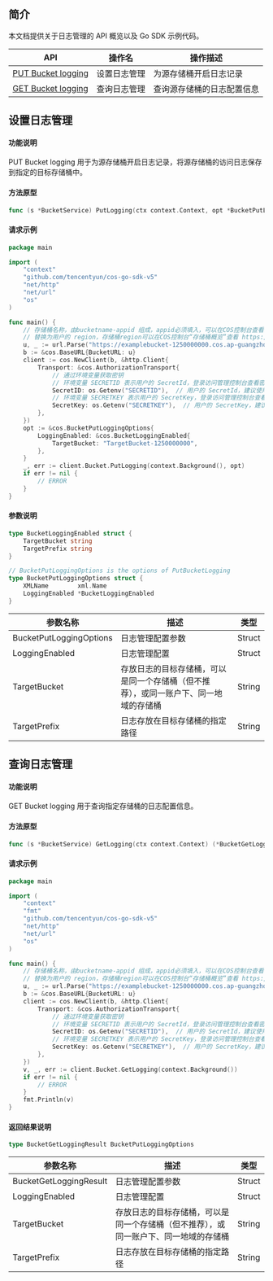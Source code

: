 

## 简介

本文档提供关于日志管理的 API 概览以及 Go SDK 示例代码。

| API                                                          | 操作名       | 操作描述                   |
| ------------------------------------------------------------ | ------------ | -------------------------- |
| [PUT Bucket logging](https://cloud.tencent.com/document/product/436/17054) | 设置日志管理 | 为源存储桶开启日志记录     |
| [GET Bucket logging](https://cloud.tencent.com/document/product/436/17053) | 查询日志管理 | 查询源存储桶的日志配置信息 |

## 设置日志管理

#### 功能说明

PUT Bucket logging 用于为源存储桶开启日志记录，将源存储桶的访问日志保存到指定的目标存储桶中。

#### 方法原型

```go
func (s *BucketService) PutLogging(ctx context.Context, opt *BucketPutLoggingOptions) (*Response, error)
```

#### 请求示例

[//]: # (.cssg-snippet-put-bucket-logging)
```go
package main

import (
    "context"
    "github.com/tencentyun/cos-go-sdk-v5"
    "net/http"
    "net/url"
    "os"
)

func main() {
    // 存储桶名称，由bucketname-appid 组成，appid必须填入，可以在COS控制台查看存储桶名称。 https://console.cloud.tencent.com/cos5/bucket
    // 替换为用户的 region，存储桶region可以在COS控制台“存储桶概览”查看 https://console.cloud.tencent.com/ ，关于地域的详情见 https://cloud.tencent.com/document/product/436/6224 。
    u, _ := url.Parse("https://examplebucket-1250000000.cos.ap-guangzhou.myqcloud.com")
    b := &cos.BaseURL{BucketURL: u}
    client := cos.NewClient(b, &http.Client{
        Transport: &cos.AuthorizationTransport{
            // 通过环境变量获取密钥
            // 环境变量 SECRETID 表示用户的 SecretId，登录访问管理控制台查看密钥，https://console.cloud.tencent.com/cam/capi
            SecretID: os.Getenv("SECRETID"),  // 用户的 SecretId，建议使用子账号密钥，授权遵循最小权限指引，降低使用风险。子账号密钥获取可参考 https://cloud.tencent.com/document/product/598/37140
            // 环境变量 SECRETKEY 表示用户的 SecretKey，登录访问管理控制台查看密钥，https://console.cloud.tencent.com/cam/capi
            SecretKey: os.Getenv("SECRETKEY"),  // 用户的 SecretKey，建议使用子账号密钥，授权遵循最小权限指引，降低使用风险。子账号密钥获取可参考 https://cloud.tencent.com/document/product/598/37140
        },
    })
    opt := &cos.BucketPutLoggingOptions{
        LoggingEnabled: &cos.BucketLoggingEnabled{
            TargetBucket: "TargetBucket-1250000000",
        },
    }
    _, err := client.Bucket.PutLogging(context.Background(), opt)
    if err != nil {
        // ERROR
    }
}
```

#### 参数说明

```go
type BucketLoggingEnabled struct {
    TargetBucket string 
    TargetPrefix string 
}

// BucketPutLoggingOptions is the options of PutBucketLogging
type BucketPutLoggingOptions struct {
    XMLName        xml.Name             
    LoggingEnabled *BucketLoggingEnabled 
}
```

| 参数名称                | 描述                                                         | 类型   |
| ----------------------- | ------------------------------------------------------------ | ------ |
| BucketPutLoggingOptions | 日志管理配置参数                                             | Struct |
| LoggingEnabled          | 日志管理配置                                                 | Struct |
| TargetBucket            | 存放日志的目标存储桶，可以是同一个存储桶（但不推荐），或同一账户下、同一地域的存储桶 | String |
| TargetPrefix            | 日志存放在目标存储桶的指定路径                               | String |

## 查询日志管理

#### 功能说明

GET Bucket logging 用于查询指定存储桶的日志配置信息。

#### 方法原型

```go
func (s *BucketService) GetLogging(ctx context.Context) (*BucketGetLoggingResult, *Response, error)
```

#### 请求示例

[//]: # (.cssg-snippet-get-bucket-logging)
```go
package main

import (
    "context"
    "fmt"
    "github.com/tencentyun/cos-go-sdk-v5"
    "net/http"
    "net/url"
    "os"
)

func main() {
    // 存储桶名称，由bucketname-appid 组成，appid必须填入，可以在COS控制台查看存储桶名称。 https://console.cloud.tencent.com/cos5/bucket
    // 替换为用户的 region，存储桶region可以在COS控制台“存储桶概览”查看 https://console.cloud.tencent.com/ ，关于地域的详情见 https://cloud.tencent.com/document/product/436/6224 。
    u, _ := url.Parse("https://examplebucket-1250000000.cos.ap-guangzhou.myqcloud.com")
    b := &cos.BaseURL{BucketURL: u}
    client := cos.NewClient(b, &http.Client{
        Transport: &cos.AuthorizationTransport{
            // 通过环境变量获取密钥
            // 环境变量 SECRETID 表示用户的 SecretId，登录访问管理控制台查看密钥，https://console.cloud.tencent.com/cam/capi
            SecretID: os.Getenv("SECRETID"),  // 用户的 SecretId，建议使用子账号密钥，授权遵循最小权限指引，降低使用风险。子账号密钥获取可参考 https://cloud.tencent.com/document/product/598/37140
            // 环境变量 SECRETKEY 表示用户的 SecretKey，登录访问管理控制台查看密钥，https://console.cloud.tencent.com/cam/capi
            SecretKey: os.Getenv("SECRETKEY"),  // 用户的 SecretKey，建议使用子账号密钥，授权遵循最小权限指引，降低使用风险。子账号密钥获取可参考 https://cloud.tencent.com/document/product/598/37140
        },
    })
    v, _, err := client.Bucket.GetLogging(context.Background())
    if err != nil {
        // ERROR
    }
    fmt.Println(v)
}
```

#### 返回结果说明

```go
type BucketGetLoggingResult BucketPutLoggingOptions
```

| 参数名称               | 描述                                                         | 类型   |
| ---------------------- | ------------------------------------------------------------ | ------ |
| BucketGetLoggingResult | 日志管理配置参数                                             | Struct |
| LoggingEnabled         | 日志管理配置                                                 | Struct |
| TargetBucket           | 存放日志的目标存储桶，可以是同一个存储桶（但不推荐），或同一账户下、同一地域的存储桶 | String |
| TargetPrefix           | 日志存放在目标存储桶的指定路径                               | String |
